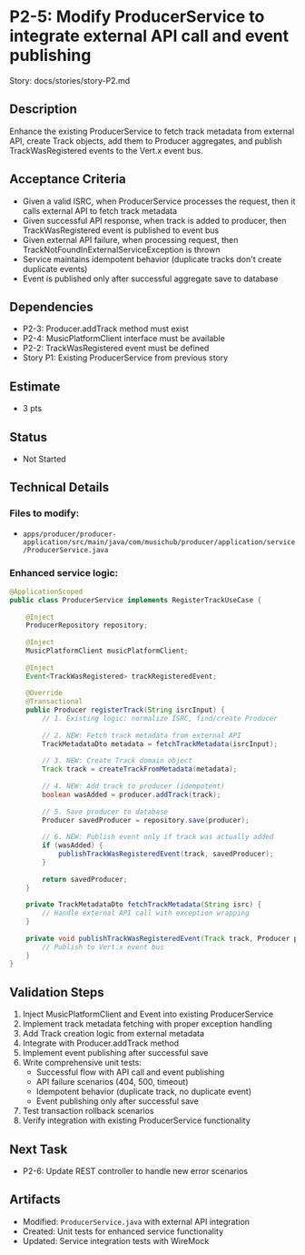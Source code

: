 # P2-5: Modify ProducerService to integrate external API call and event publishing

Story: docs/stories/story-P2.md

## Description
Enhance the existing ProducerService to fetch track metadata from external API, create Track objects, add them to Producer aggregates, and publish TrackWasRegistered events to the Vert.x event bus.

## Acceptance Criteria
- Given a valid ISRC, when ProducerService processes the request, then it calls external API to fetch track metadata
- Given successful API response, when track is added to producer, then TrackWasRegistered event is published to event bus
- Given external API failure, when processing request, then TrackNotFoundInExternalServiceException is thrown
- Service maintains idempotent behavior (duplicate tracks don't create duplicate events)
- Event is published only after successful aggregate save to database

## Dependencies
- P2-3: Producer.addTrack method must exist
- P2-4: MusicPlatformClient interface must be available
- P2-2: TrackWasRegistered event must be defined
- Story P1: Existing ProducerService from previous story

## Estimate
- 3 pts

## Status
- Not Started

## Technical Details

### Files to modify:
- `apps/producer/producer-application/src/main/java/com/musichub/producer/application/service/ProducerService.java`

### Enhanced service logic:
```java
@ApplicationScoped
public class ProducerService implements RegisterTrackUseCase {
    
    @Inject
    ProducerRepository repository;
    
    @Inject
    MusicPlatformClient musicPlatformClient;
    
    @Inject
    Event<TrackWasRegistered> trackRegisteredEvent;
    
    @Override
    @Transactional
    public Producer registerTrack(String isrcInput) {
        // 1. Existing logic: normalize ISRC, find/create Producer
        
        // 2. NEW: Fetch track metadata from external API
        TrackMetadataDto metadata = fetchTrackMetadata(isrcInput);
        
        // 3. NEW: Create Track domain object
        Track track = createTrackFromMetadata(metadata);
        
        // 4. NEW: Add track to producer (idempotent)
        boolean wasAdded = producer.addTrack(track);
        
        // 5. Save producer to database
        Producer savedProducer = repository.save(producer);
        
        // 6. NEW: Publish event only if track was actually added
        if (wasAdded) {
            publishTrackWasRegisteredEvent(track, savedProducer);
        }
        
        return savedProducer;
    }
    
    private TrackMetadataDto fetchTrackMetadata(String isrc) {
        // Handle external API call with exception wrapping
    }
    
    private void publishTrackWasRegisteredEvent(Track track, Producer producer) {
        // Publish to Vert.x event bus
    }
}
```

## Validation Steps
1. Inject MusicPlatformClient and Event<TrackWasRegistered> into existing ProducerService
2. Implement track metadata fetching with proper exception handling
3. Add Track creation logic from external metadata
4. Integrate with Producer.addTrack method
5. Implement event publishing after successful save
6. Write comprehensive unit tests:
   - Successful flow with API call and event publishing
   - API failure scenarios (404, 500, timeout)
   - Idempotent behavior (duplicate track, no duplicate event)
   - Event publishing only after successful save
7. Test transaction rollback scenarios
8. Verify integration with existing ProducerService functionality

## Next Task
- P2-6: Update REST controller to handle new error scenarios

## Artifacts
- Modified: `ProducerService.java` with external API integration
- Created: Unit tests for enhanced service functionality
- Updated: Service integration tests with WireMock